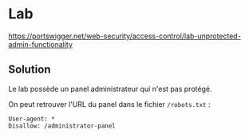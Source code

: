 # Lab

https://portswigger.net/web-security/access-control/lab-unprotected-admin-functionality

## Solution

Le lab possède un panel administrateur qui n'est pas protégé.

On peut retrouver l'URL du panel dans le fichier `/robots.txt` :

```
User-agent: *
Disallow: /administrator-panel
```